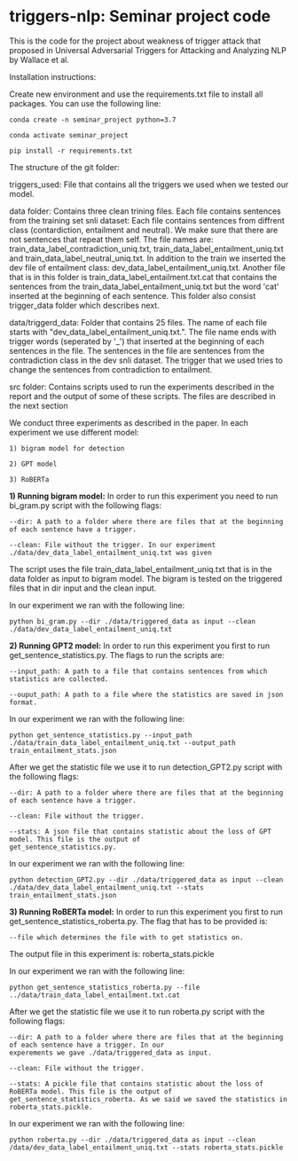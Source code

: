 # triggers-nlp: Seminar project code
This is the code for the project about weakness of trigger attack that proposed in Universal Adversarial Triggers for Attacking and Analyzing NLP by Wallace et al.

Installation instructions:

Create new environment and use the requirements.txt file to install all packages.
You can use the following line:

    conda create -n seminar_project python=3.7
      
    conda activate seminar_project
      
    pip install -r requirements.txt

The structure of the git folder:
    
triggers_used: File that contains all the triggers we used when we tested our model.

data folder: Contains three clean trining files. Each file contains sentences from the training set snli dataset: 
Each file contains sentences from diffrent class (contardiction, entailment and neutral). We make sure that there 
are not sentences that repeat them self. The file names are: train_data_label_contradiction_uniq.txt, 
train_data_label_entailment_uniq.txt and train_data_label_neutral_uniq.txt. In addition to the train we inserted the dev
file of entailment class: dev_data_label_entailment_uniq.txt. Another file that is in this folder is 
train_data_label_entailment.txt.cat that contains the sentences from the train_data_label_entailment_uniq.txt but the
word 'cat' inserted at the beginning of each sentence.
This folder also consist trigger_data folder which describes next. 

data/triggerd_data: Folder that contains 25 files. The name of each file starts with "dev_data_label_entailment_uniq.txt.".
The file name ends with trigger words (seperated by '_') that inserted at the beginning of each sentences in the file.
The sentences in the file are sentences from the contradiction class in the dev snli dataset. The trigger that we 
used tries to change the sentences from contradiction to entailment.

src folder: Contains scripts used to run the experiments described in the report and the output of some of these
scripts. The files are described in the next section


We conduct three experiments as described in the paper. In each experiment we use different model:

    1) bigram model for detection
    
    2) GPT model 
    
    3) RoBERTa
    
**1) Running bigram model:** In order to run this experiment you need to run bi_gram.py script with the following flags:
    
    --dir: A path to a folder where there are files that at the beginning of each sentence have a trigger. 
    
    --clean: File without the trigger. In our experiment ./data/dev_data_label_entailment_uniq.txt was given
     
   The script uses the file train_data_label_entailment_uniq.txt that is in the data folder as input to bigram model.
   The bigram is tested on the triggered files that in dir input and the clean input.

In our experiment we ran with the following line:
   
    python bi_gram.py --dir ./data/triggered_data as input --clean ./data/dev_data_label_entailment_uniq.txt

**2) Running GPT2 model:** In order to run this experiment you first to run get_sentence_statistics.py. The flags to run
    the scripts are:
      
    --input_path: A path to a file that contains sentences from which statistics are collected.
    
    --ouput_path: A path to a file where the statistics are saved in json format.
    
   In our experiment we ran with the following line:
   
    python get_sentence_statistics.py --input_path ./data/train_data_label_entailment_uniq.txt --output_path train_entailment_stats.json
     
   After we get the statistic file we use it to run detection_GPT2.py script with the following flags:

    --dir: A path to a folder where there are files that at the beginning of each sentence have a trigger.
    
    --clean: File without the trigger.
    
    --stats: A json file that contains statistic about the loss of GPT model. This file is the output of 
    get_sentence_statistics.py.
    
   In our experiment we ran with the following line:
   
    python detection_GPT2.py --dir ./data/triggered_data as input --clean ./data/dev_data_label_entailment_uniq.txt --stats train_entailment_stats.json
  
 **3) Running RoBERTa model:** In order to run this experiment you first to run get_sentence_statistics_roberta.py.
  The flag that has to be provided is:
   
    --file which determines the file with to get statistics on. 
    
  The output file in this experiment is: roberta_stats.pickle
  
  In our experiment we ran with the following line:
       
    python get_sentence_statistics_roberta.py --file ../data/train_data_label_entailment.txt.cat
  
  After we get the statistic file we use it to run roberta.py script with the following flags:
  
    --dir: A path to a folder where there are files that at the beginning of each sentence have a trigger. In our 
    experements we gave ./data/triggered_data as input.
    
    --clean: File without the trigger.
    
    --stats: A pickle file that contains statistic about the loss of RoBERTa model. This file is the output of 
    get_sentence_statistics_roberta. As we said we saved the statistics in roberta_stats.pickle.
  
  In our experiment we ran with the following line:
  
    python roberta.py --dir ./data/triggered_data as input --clean /data/dev_data_label_entailment_uniq.txt --stats roberta_stats.pickle
 